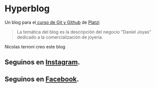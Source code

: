 # Hyperblog 
Un blog para el[ curso de Git y Github](https://platzi.com/cursos/git-github/ " curso de Git y Github") de [Platzi](https://platzi.com/ "Platzi")
> La temática del blog es la descripción del negocio "Daniel Joyas" dedicado a la comercialización de joyeria.

Nicolas terroni creo este blog

## Seguinos en [Instagram](https://www.instagram.com/daniel.joyas/).
## Seguinos en [Facebook](https://www.facebook.com/joyasdani/).